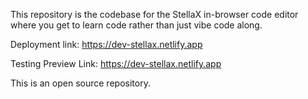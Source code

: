 This repository is the codebase for the StellaX in-browser code editor where you get to learn code rather than just vibe code along.

Deployment link: https://dev-stellax.netlify.app

Testing Preview Link: https://dev-stellax.netlify.app 

This is an open source repository.
